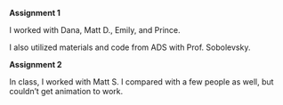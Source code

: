 **Assignment 1**

I worked with Dana, Matt D., Emily, and Prince. 

I also utilized materials and code from ADS with Prof. Sobolevsky. 


**Assignment 2**

In class, I worked with Matt S. I compared with a few people as well, but couldn’t get animation to work. 

